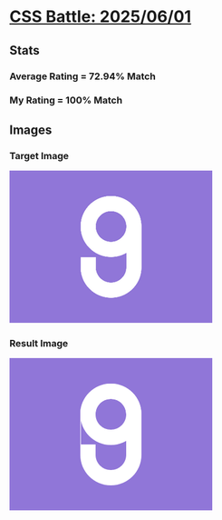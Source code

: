 # [CSS Battle: 2025/06/01](https://cssbattle.dev/play/rAF4Ler2ROggUKcCH38k)

## Stats

### Average Rating = 72.94% Match

### My Rating = 100% Match

## Images

### Target Image

![](./images/target.png)

### Result Image

![](./images/result.png)
